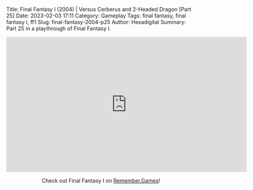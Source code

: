 Title: Final Fantasy I (2004) | Versus Cerberus and 2-Headed Dragon [Part 25]
Date: 2023-02-03 17:11
Category: Gameplay
Tags: final fantasy,  final fantasy i,  ff1
Slug: final-fantasy-2004-p25
Author: Hexadigital
Summary: Part 25 in a playthrough of Final Fantasy I.

<center><iframe src="https://www.youtube.com/embed/uMJrTmtlW_I?feature=oembed" allow="accelerometer; autoplay; encrypted-media; gyroscope; picture-in-picture" width="640" height="360" frameborder="0"></iframe>

Check out Final Fantasy I on [Remember.Games](https://remember.games/game/6866/final-fantasy-i-ii-dawn-of-souls/)!</center>